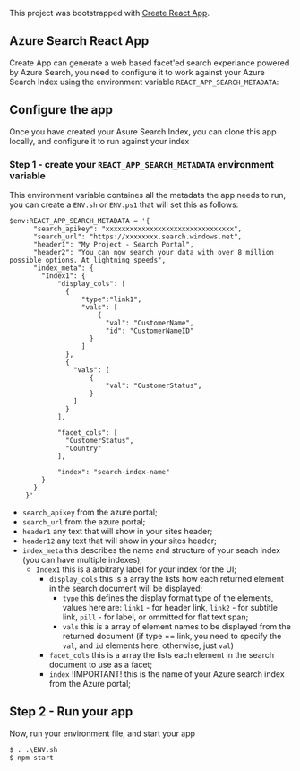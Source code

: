 This project was bootstrapped with [Create React App](https://github.com/facebookincubator/create-react-app).


## Azure Search React App

Create  App can generate a web based facet'ed search experiance powered by Azure Search,  you need to configure it to work against your Azure Search Index using the environment variable `REACT_APP_SEARCH_METADATA`:


## Configure the app

Once you have created your Asure Search Index, you can clone this app locally, and configure it to run against your index

### Step 1 - create your `REACT_APP_SEARCH_METADATA` environment variable

This environment variable containes all the metadata the app needs to run, you can create a `ENV.sh` or `ENV.ps1` that will set this as follows:

```
$env:REACT_APP_SEARCH_METADATA = '{
      "search_apikey": "xxxxxxxxxxxxxxxxxxxxxxxxxxxxxxxx",
      "search_url": "https://xxxxxxxx.search.windows.net",
      "header1": "My Project - Search Portal",
      "header2": "You can now search your data with over 8 million possible options. At lightning speeds",
      "index_meta": {
        "Index1": {
            "display_cols": [
              {
                  "type":"link1", 
                  "vals": [
                      {
                        "val": "CustomerName", 
                        "id": "CustomerNameID"
                    }
                  ]
              },
              {
                "vals": [
                    {
                        "val": "CustomerStatus", 
                    }
                ]
              }
            ],

            "facet_cols": [
              "CustomerStatus",
              "Country"
            ],

            "index": "search-index-name"
        }
      }
    }'

```

* `search_apikey` from the azure portal;
* `search_url` from the azure portal;
* `header1` any text that will show in your sites header;
* `header12` any text that will show in your sites header;
* `index_meta` this describes the name and structure of your seach index (you can have multiple indexes);
  * `Index1` this is a arbitrary label for your index for the UI;
    * `display_cols` this is a array the lists how each returned element in the search document will be displayed;
      * `type` this defines the display format type of the elements, values here are: `link1` - for header link, `link2` - for subtitle link, `pill` - for label,  or ommitted for flat text span;
      * `vals` this  is a array of element names to be displayed from the returned document (if type == link, you need to specify the `val`, and `id` elements here, otherwise, just `val`)
    * `facet_cols` this is a array the lists  each  element in the search document to use as a facet;
    * `index` !IMPORTANT! this is the name of your Azure search index from the Azure portal;


## Step 2 - Run your app

Now, run your environment file, and start your app
```
$ . .\ENV.sh
$ npm start
```

